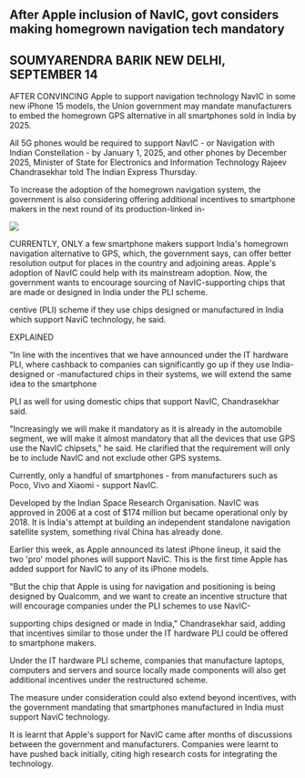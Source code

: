 ## After Apple inclusion of NavIC, govt considers making homegrown navigation tech mandatory

## SOUMYARENDRA BARIK NEW DELHI, SEPTEMBER 14

AFTER CONVINCING Apple to support navigation technology NavIC in some new iPhone 15 models, the Union government may mandate manufacturers to embed the homegrown GPS alternative in all smartphones sold in India by 2025.

All 5G phones would be required to support NavIC - or Navigation with Indian Constellation - by January 1, 2025, and other phones by December 2025, Minister of State for Electronics and Information Technology Rajeev Chandrasekhar told The Indian Express Thursday.

To increase the adoption of the homegrown navigation system, the government is also considering offering additional incentives to smartphone makers in the next round of its production-linked in-

![](_page_0_Picture_5.jpeg)

CURRENTLY, ONLY a few smartphone makers support India's homegrown navigation alternative to GPS, which, the government says, can offer better resolution output for places in the country and adjoining areas. Apple's adoption of NavIC could help with its mainstream adoption. Now, the government wants to encourage sourcing of NavIC-supporting chips that are made or designed in India under the PLI scheme.

centive (PLI) scheme if they use chips designed or manufactured in India which support NaviC technology, he said.

EXPLAINED

"In line with the incentives that we have announced under the IT hardware PLI, where cashback to companies can significantly go up if they use India-designed or -manufactured chips in their systems, we will extend the same idea to the smartphone

PLI as well for using domestic chips that support NavIC, Chandrasekhar said.

"Increasingly we will make it mandatory as it is already in the automobile segment, we will make it almost mandatory that all the devices that use GPS use the NavIC chipsets," he said. He clarified that the requirement will only be to include NavIC and not exclude other GPS systems.

Currently, only a handful of smartphones - from manufacturers such as Poco, Vivo and Xiaomi - support NavlC.

Developed by the Indian Space Research Organisation. NavIC was approved in 2006 at a cost of \$174 million but became operational only by 2018. It is India's attempt at building an independent standalone navigation satellite system, something rival China has already done.

Earlier this week, as Apple announced its latest iPhone lineup, it said the two 'pro' model phones will support NavlC. This is the first time Apple has added support for NavIC to any of its iPhone models.

"But the chip that Apple is using for navigation and positioning is being designed by Qualcomm, and we want to create an incentive structure that will encourage companies under the PLI schemes to use NavIC-

supporting chips designed or made in India," Chandrasekhar said, adding that incentives similar to those under the IT hardware PLI could be offered to smartphone makers.

Under the IT hardware PLI scheme, companies that manufacture laptops, computers and servers and source locally made components will also get additional incentives under the restructured scheme.

The measure under consideration could also extend beyond incentives, with the government mandating that smartphones manufactured in India must support NaviC technology.

It is learnt that Apple's support for NavIC came after months of discussions between the government and manufacturers. Companies were learnt to have pushed back initially, citing high research costs for integrating the technology.